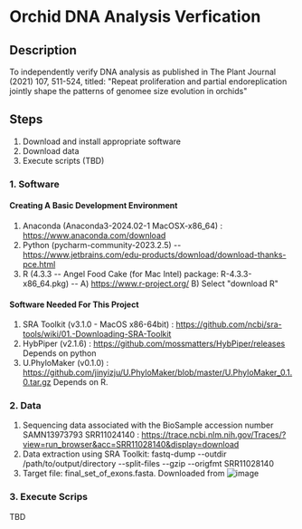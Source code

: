 # Orchid DNA Analysis Verfication

## Description
To independently verify DNA analysis as published in The Plant Journal (2021) 107, 511-524, titled: "Repeat proliferation and partial endoreplication jointly shape the patterns of genomee size evolution in orchids"

## Steps
1. Download and install appropriate software
2. Download data
3. Execute scripts (TBD)


### 1. Software
#### Creating A Basic Development Environment
1. Anaconda (Anaconda3-2024.02-1 MacOSX-x86_64) : https://www.anaconda.com/download
2. Python (pycharm-community-2023.2.5) -- https://www.jetbrains.com/edu-products/download/download-thanks-pce.html
3. R (4.3.3 -- Angel Food Cake (for Mac Intel) package: R-4.3.3-x86_64.pkg) -- A) https://www.r-project.org/   B) Select "download R" 
   
#### Software Needed For This Project
1. SRA Toolkit (v3.1.0 - MacOS x86-64bit)  : https://github.com/ncbi/sra-tools/wiki/01.-Downloading-SRA-Toolkit
2. HybPiper (v2.1.6)   : https://github.com/mossmatters/HybPiper/releases
      Depends on python
3. U.PhyloMaker (v0.1.0) : https://github.com/jinyizju/U.PhyloMaker/blob/master/U.PhyloMaker_0.1.0.tar.gz
      Depends on R.

### 2. Data
1. Sequencing data associated with the BioSample accession number SAMN13973793
   SRR11024140  : https://trace.ncbi.nlm.nih.gov/Traces/?view=run_browser&acc=SRR11028140&display=download
2. Data extraction using SRA Toolkit: fastq-dump --outdir /path/to/output/directory --split-files --gzip --origfmt SRR11028140
3. Target file: final_set_of_exons.fasta.  Downloaded from ![image](https://github.com/plitof1/Selby/assets/165665792/4ca9a0ba-48f8-4911-b7c5-f1680e51008b)

   
### 3. Execute Scrips
TBD

